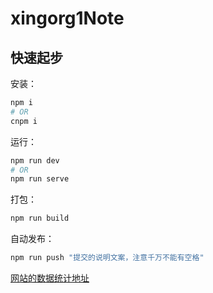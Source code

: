 # xingorg1Note

## 快速起步

安装：

```bash
npm i
# OR
cnpm i
```

运行：

```bash
npm run dev
# OR
npm run serve
```

打包：

```bash
npm run build
```

自动发布：

```bash
npm run push "提交的说明文案，注意千万不能有空格"
```

[comment]: <> (# 声明：这里边的内容不会被显示出来？)

[网站的数据统计地址](https://analytics.google.com/analytics/web/?authuser=0#/report-home/a155302468w219054088p208652917)

